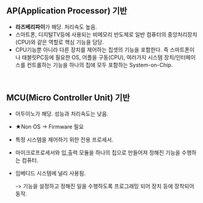 ## AP(Application Processor) 기반 

- **라즈베리파이**가 해당.  처리속도 높음. 
- 스마트폰, 디지털TV등에 사용되는 비메모리 반도체로 일반 컴퓨터의 중앙처리장치(CPU)와 같은 역할로 핵심 기능을 담당.
- CPU기능뿐 아니라 다른 장치를 제어하는 칩셋의 기능을 포함한다. 즉 스마트폰이나 태블릿PC등에 필요한 OS, 어플을 구동(CPU), 여러가지 시스템 장치/인터페이스를 컨트롤하는 기능을 하나의 칩에 모두 포함하는 System-on-Chip.

​    

##  MCU(Micro Controller Unit) 기반

- 아두이노가 해당.  성능과 처리속도는 낮음.

- ★Non OS -> Firmware 필요

- 특정 시스템을 제어하기 위한 전용 프로세서.

- 마이크로프로세서와 입,출력 모듈을 하나의 칩으로 만들어져 정해진 기능을 수행하는 컴퓨터.

- 임베디드 시스템에 널리 사용됨.

  -> 기능을 설정하고 정해진 일을 수행하도록 프로그래밍 되어 장치 등에 장착되어 동작.